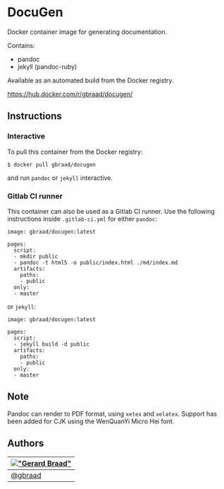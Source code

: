 DocuGen
=======

Docker container image for generating documentation.


Contains:

  * pandoc
  * jekyll (pandoc-ruby)


Available as an automated build from the Docker registry.

  https://hub.docker.com/r/gbraad/docugen/


Instructions
------------


### Interactive

To pull this container from the Docker registry:

```
$ docker pull gbraad/docugen
```

and run `pandoc` or `jekyll` interactive.


### Gitlab CI runner

This container can also be used as a Gitlab CI runner. Use the following
instructions inside `.gitlab-ci.yml` for either `pandoc`:

```
image: gbraad/docugen:latest

pages:
  script:
  - mkdir public
  - pandoc -t html5 -o public/index.html ./md/index.md
  artifacts:
    paths:
    - public
  only:
  - master
```

or `jekyll`:


```
image: gbraad/docugen:latest

pages:
  script:
  - jekyll build -d public
  artifacts:
    paths:
    - public
  only:
  - master
```


Note
----

Pandoc can render to PDF format, using `xetex` and `xelatex`. Support
has been added for CJK using the WenQuanYi Micro Hei font.


Authors
-------

| [!["Gerard Braad"](http://gravatar.com/avatar/e466994eea3c2a1672564e45aca844d0.png?s=60)](http://gbraad.nl "Gerard Braad <me@gbraad.nl>") |
|---|
| [@gbraad](https://twitter.com/gbraad)  |

